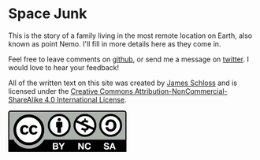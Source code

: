 # Space Junk

This is the story of a family living in the most remote location on Earth, also known as point Nemo.
I'll fill in more details here as they come in.

Feel free to leave comments on [github](https://github.com/leios/space-junk), or send me a message on [twitter](https://twitter.com/LeiosOS).
I would love to hear your feedback!

All of the written text on this site was created by [James Schloss](https://github.com/leios) and is licensed under the [Creative Commons Attribution-NonCommercial-ShareAlike 4.0 International License](https://creativecommons.org/licenses/by-nc-sa/4.0/legalcode).

[![CC BY NC SA](./content/cc/by-nc-sa.svg)](https://creativecommons.org/licenses/by-sa/4.0/)

